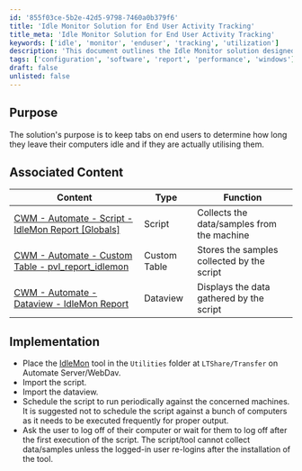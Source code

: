 ```yaml
---
id: '855f03ce-5b2e-42d5-9798-7460a0b379f6'
title: 'Idle Monitor Solution for End User Activity Tracking'
title_meta: 'Idle Monitor Solution for End User Activity Tracking'
keywords: ['idle', 'monitor', 'enduser', 'tracking', 'utilization']
description: 'This document outlines the Idle Monitor solution designed to track end user activity by monitoring computer idle times and usage. It includes implementation steps, associated content, and best practices for effective monitoring.'
tags: ['configuration', 'software', 'report', 'performance', 'windows']
draft: false
unlisted: false
---
```

## Purpose

The solution's purpose is to keep tabs on end users to determine how long they leave their computers idle and if they are actually utilising them.

## Associated Content

| Content                                                                                         | Type         | Function                                      |
|-------------------------------------------------------------------------------------------------|--------------|-----------------------------------------------|
| [CWM - Automate - Script - IdleMon Report [Globals]](https://proval.itglue.com/DOC-5078775-12869569) | Script       | Collects the data/samples from the machine    |
| [CWM - Automate - Custom Table - pvl_report_idlemon](https://proval.itglue.com/DOC-5078775-12869570) | Custom Table | Stores the samples collected by the script     |
| [CWM - Automate - Dataview - IdleMon Report](https://proval.itglue.com/DOC-5078775-12869574) | Dataview    | Displays the data gathered by the script       |

## Implementation

- Place the [IdleMon](https://proval.itglue.com/DOC-5078775-12641582) tool in the `Utilities` folder at `LTShare/Transfer` on Automate Server/WebDav.
- Import the script.
- Import the dataview.
- Schedule the script to run periodically against the concerned machines. It is suggested not to schedule the script against a bunch of computers as it needs to be executed frequently for proper output.
- Ask the user to log off of their computer or wait for them to log off after the first execution of the script. The script/tool cannot collect data/samples unless the logged-in user re-logins after the installation of the tool.






